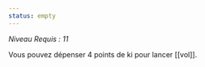 ```yaml
---
status: empty
---
```

*Niveau Requis : 11*

Vous pouvez dépenser 4 points de ki pour lancer [[vol]].